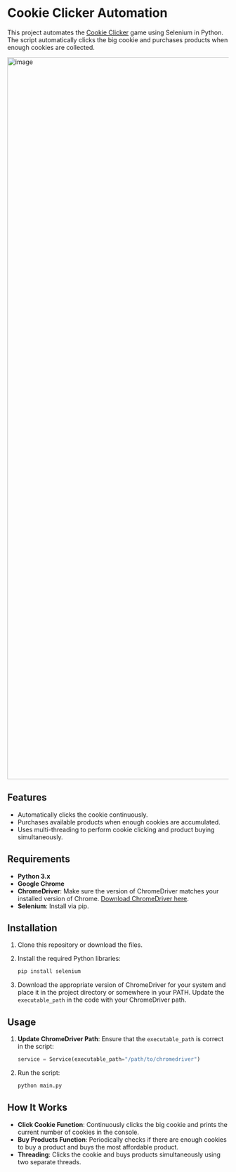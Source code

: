 # Cookie Clicker Automation

This project automates the [Cookie Clicker](https://orteil.dashnet.org/cookieclicker/) game using Selenium in Python. The script automatically clicks the big cookie and purchases products when enough cookies are collected.

<img width="1642" alt="image" src="https://github.com/user-attachments/assets/bc4e7f19-0119-4c63-8bc4-06290058bbf9">

## Features

- Automatically clicks the cookie continuously.
- Purchases available products when enough cookies are accumulated.
- Uses multi-threading to perform cookie clicking and product buying simultaneously.

## Requirements

- **Python 3.x**
- **Google Chrome**
- **ChromeDriver**: Make sure the version of ChromeDriver matches your installed version of Chrome. [Download ChromeDriver here](https://sites.google.com/a/chromium.org/chromedriver/downloads).
- **Selenium**: Install via pip.

## Installation

1. Clone this repository or download the files.
2. Install the required Python libraries:
    ```bash
    pip install selenium
    ```

3. Download the appropriate version of ChromeDriver for your system and place it in the project directory or somewhere in your PATH. Update the `executable_path` in the code with your ChromeDriver path.

## Usage

1. **Update ChromeDriver Path**: Ensure that the `executable_path` is correct in the script:
    ```python
    service = Service(executable_path="/path/to/chromedriver")
    ```

2. Run the script:
    ```bash
    python main.py
    ```

## How It Works

- **Click Cookie Function**: Continuously clicks the big cookie and prints the current number of cookies in the console.
- **Buy Products Function**: Periodically checks if there are enough cookies to buy a product and buys the most affordable product.
- **Threading**: Clicks the cookie and buys products simultaneously using two separate threads.
